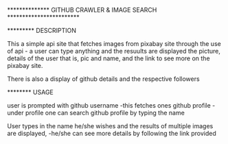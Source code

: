 ************** GITHUB CRAWLER & IMAGE SEARCH ************************


********* DESCRIPTION

This a simple api site that fetches images from pixabay site through the use of api
    - a user can type anything and the resuults are displayed the picture, details of the user
    that is, pic and name, and the link to see more on the pixabay site.

There is also a display of github details and the respective followers


******** USAGE

user is prompted with github username
    -this fetches ones github profile
    -under profile one can search github profile by typing the name

User types in the name he/she wishes and the results of multiple images are displayed, 
    -he/she can see more details by following the link provided
